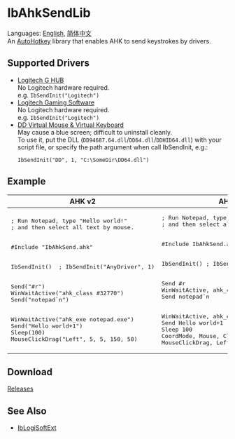 # IbAhkSendLib
Languages: [English](README.md), [简体中文](README.zh-Hans.md)  
An [AutoHotkey](https://www.autohotkey.com/) library that enables AHK to send keystrokes by drivers.

## Supported Drivers
* [Logitech G HUB](https://www.logitechg.com/innovation/g-hub.html)  
  No Logitech hardware required.  
  e.g. `IbSendInit("Logitech")`
* [Logitech Gaming Software](https://support.logi.com/hc/en-gb/articles/360025298053-Logitech-Gaming-Software)  
  No Logitech hardware required.  
  e.g. `IbSendInit("Logitech")`
* [DD Virtual Mouse & Virtual Keyboard](https://github.com/ddxoft/master)  
  May cause a blue screen; difficult to uninstall cleanly.  
  To use it, put the DLL (`DD94687.64.dll`/`DD64.dll`/`DDHID64.dll`) with your script file, or specify the path argument when call IbSendInit, e.g.:
  ```ahk
  IbSendInit("DD", 1, "C:\SomeDir\DD64.dll")
  ```

## Example
<table>
<thead><tr>
    <th>AHK v2</th>
    <th>AHK v1</th>
</tr></thead>
<tbody>
    <tr>
        <td><pre lang="ahk">; Run Notepad, type "Hello world!"
; and then select all text by mouse.
<br/>
#Include "IbAhkSend.ahk"
<br/>
IbSendInit()  ; IbSendInit("AnyDriver", 1)
<br/>
Send("#r")
WinWaitActive("ahk_class #32770")
Send("notepad`n")
<br/>
WinWaitActive("ahk_exe notepad.exe")
Send("Hello world+1")
Sleep(100)
MouseClickDrag("Left", 5, 5, 150, 50)</pre></td>
        <td><pre lang="ahk">; Run Notepad, type "Hello world!"
; and then select all text by mouse.
<br/>
#Include IbAhkSend.ahk
<br/>
IbSendInit() ; IbSendInit("AnyDriver", 1)
<br/>
Send #r
WinWaitActive, ahk_class #32770
Send notepad`n
<br/>
WinWaitActive, ahk_exe notepad.exe
Send Hello world+1
Sleep 100
CoordMode, Mouse, Client
MouseClickDrag, Left, 5, 5, 150, 50</pre></td>
    </tr>
</tbody>
</table>

## Download
[Releases](../../releases)

## See Also
* [IbLogiSoftExt](https://github.com/Chaoses-Ib/IbLogiSoftExt)